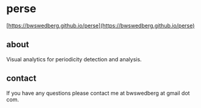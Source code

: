 # perse
[https://bwswedberg.github.io/perse](https://bwswedberg.github.io/perse)

## about
Visual analytics for periodicity detection and analysis.

## contact
If you have any questions please contact me at bwswedberg at gmail dot com.
